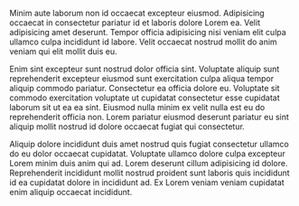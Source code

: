 Minim aute laborum non id occaecat excepteur eiusmod. Adipisicing occaecat in consectetur pariatur id et laboris dolore Lorem ea. Velit adipisicing amet deserunt. Tempor officia adipisicing nisi veniam elit culpa ullamco culpa incididunt id labore. Velit occaecat nostrud mollit do anim veniam qui elit mollit duis eu.

Enim sint excepteur sunt nostrud dolor officia sint. Voluptate aliquip sunt reprehenderit excepteur eiusmod sunt exercitation culpa aliqua tempor aliquip commodo pariatur. Consectetur ea officia dolore eu. Voluptate sit commodo exercitation voluptate ut cupidatat consectetur esse cupidatat laborum sit ut ea ea sint. Eiusmod nulla minim ex velit nulla est eu do reprehenderit officia non. Lorem pariatur eiusmod deserunt pariatur eu sint aliquip mollit nostrud id dolore occaecat fugiat qui consectetur.

Aliquip dolore incididunt duis amet nostrud quis fugiat consectetur ullamco do eu dolor occaecat cupidatat. Voluptate ullamco dolore culpa excepteur Lorem minim duis anim qui ad. Lorem deserunt cillum adipisicing id dolore. Reprehenderit incididunt mollit nostrud proident sunt laboris quis incididunt id ea cupidatat dolore in incididunt ad. Ex Lorem veniam veniam cupidatat enim aliquip occaecat incididunt.
